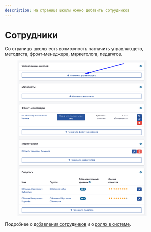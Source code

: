 ```yaml
---
description: На странице школы можно добавить сотрудников
---
```


# Сотрудники

Со страницы школы есть возможность назначить управляющего, методиста, фронт-менеджера, маркетолога, педагогов.&#x20;

<figure><img src="../../.gitbook/assets/image.png" alt=""><figcaption></figcaption></figure>

Подробнее о [добавлении сотрудников](../roli-v-sisteme-education-erp/dobavlenie-sotrudnikov.md) и о [ролях в системе](../roli-v-sisteme-education-erp/).
